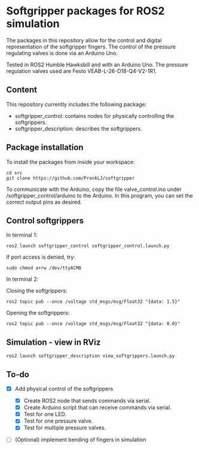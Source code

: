 # Softgripper packages for ROS2 simulation
The packages in this repository allow for the control and digital representation of the softgripper fingers.
The control of the pressure regulating valves is done via an Arduino Uno.

Tested in ROS2 Humble Hawksbill and with an Arduino Uno.
The pressure regulation valves used are Festo VEAB-L-26-D18-Q4-V2-1R1.

## Content
This repository currently includes the following package:
* softgripper_control: contains nodes for physically controlling the softgrippers.
* softgripper_description: describes the softgrippers.

## Package installation

To install the packages from inside your workspace:
```console
cd src
git clone https://github.com/PronkLJ/softgripper
```
To communicate with the Arduino, copy the file valve_control.ino under /softgripper_control/arduino to the Arduino.
In this program, you can set the correct output pins as desired.

## Control softgrippers
In terminal 1:
```console
ros2 launch softgripper_control softgripper_control.launch.py 
```
If port access is denied, try:
```console
sudo chmod a+rw /dev/ttyACM0
```

In terminal 2:

Closing the softgrippers:
```console
ros2 topic pub --once /voltage std_msgs/msg/Float32 "{data: 1.5}" 
```

Opening the softgrippers:
```console
ros2 topic pub --once /voltage std_msgs/msg/Float32 "{data: 0.0}" 
```

## Simulation - view in RViz
```console
ros2 launch softgripper_description view_softgrippers.launch.py
```
## To-do
- [x] Add physical control of the softgrippers
    - [x] Create ROS2 node that sends commands via serial.
    - [x] Create Arduino script that can receive commands via serial.
    - [x] Test for one LED.
    - [x] Test for one pressure valve.
    - [x] Test for multiple pressure valves.
- [ ] (Optional) implement bending of fingers in simulation


